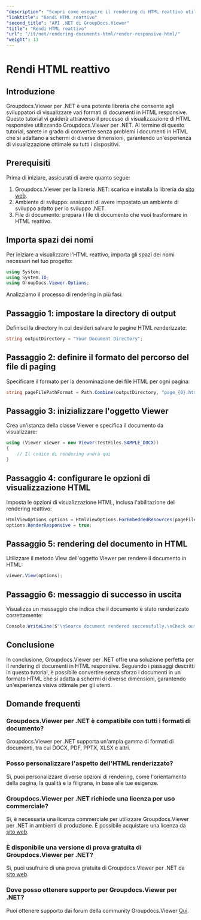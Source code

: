 ```yaml
---
"description": "Scopri come eseguire il rendering di HTML reattivo utilizzando Groupdocs.Viewer per .NET, garantendo un'esperienza di visualizzazione ottimale su tutti i dispositivi."
"linktitle": "Rendi HTML reattivo"
"second_title": "API .NET di GroupDocs.Viewer"
"title": "Rendi HTML reattivo"
"url": "/it/net/rendering-documents-html/render-responsive-html/"
"weight": 13
---
```


# Rendi HTML reattivo

## Introduzione
Groupdocs.Viewer per .NET è una potente libreria che consente agli sviluppatori di visualizzare vari formati di documenti in HTML responsive. Questo tutorial vi guiderà attraverso il processo di visualizzazione di HTML responsive utilizzando Groupdocs.Viewer per .NET. Al termine di questo tutorial, sarete in grado di convertire senza problemi i documenti in HTML che si adattano a schermi di diverse dimensioni, garantendo un'esperienza di visualizzazione ottimale su tutti i dispositivi.
## Prerequisiti
Prima di iniziare, assicurati di avere quanto segue:
1. Groupdocs.Viewer per la libreria .NET: scarica e installa la libreria da [sito web](https://releases.groupdocs.com/viewer/net/).
2. Ambiente di sviluppo: assicurati di avere impostato un ambiente di sviluppo adatto per lo sviluppo .NET.
3. File di documento: prepara i file di documento che vuoi trasformare in HTML reattivo.

## Importa spazi dei nomi
Per iniziare a visualizzare l'HTML reattivo, importa gli spazi dei nomi necessari nel tuo progetto:
```csharp
using System;
using System.IO;
using GroupDocs.Viewer.Options;
```

Analizziamo il processo di rendering in più fasi:
## Passaggio 1: impostare la directory di output
Definisci la directory in cui desideri salvare le pagine HTML renderizzate:
```csharp
string outputDirectory = "Your Document Directory";
```
## Passaggio 2: definire il formato del percorso del file di paging
Specificare il formato per la denominazione dei file HTML per ogni pagina:
```csharp
string pageFilePathFormat = Path.Combine(outputDirectory, "page_{0}.html");
```
## Passaggio 3: inizializzare l'oggetto Viewer
Crea un'istanza della classe Viewer e specifica il documento da visualizzare:
```csharp
using (Viewer viewer = new Viewer(TestFiles.SAMPLE_DOCX))
{
    // Il codice di rendering andrà qui
}
```
## Passaggio 4: configurare le opzioni di visualizzazione HTML
Imposta le opzioni di visualizzazione HTML, inclusa l'abilitazione del rendering reattivo:
```csharp
HtmlViewOptions options = HtmlViewOptions.ForEmbeddedResources(pageFilePathFormat);
options.RenderResponsive = true;
```
## Passaggio 5: rendering del documento in HTML
Utilizzare il metodo View dell'oggetto Viewer per rendere il documento in HTML:
```csharp
viewer.View(options);
```
## Passaggio 6: messaggio di successo in uscita
Visualizza un messaggio che indica che il documento è stato renderizzato correttamente:
```csharp
Console.WriteLine($"\nSource document rendered successfully.\nCheck output in {outputDirectory}.");
```

## Conclusione
In conclusione, Groupdocs.Viewer per .NET offre una soluzione perfetta per il rendering di documenti in HTML responsive. Seguendo i passaggi descritti in questo tutorial, è possibile convertire senza sforzo i documenti in un formato HTML che si adatta a schermi di diverse dimensioni, garantendo un'esperienza visiva ottimale per gli utenti.
## Domande frequenti
### Groupdocs.Viewer per .NET è compatibile con tutti i formati di documento?
Groupdocs.Viewer per .NET supporta un'ampia gamma di formati di documenti, tra cui DOCX, PDF, PPTX, XLSX e altri.
### Posso personalizzare l'aspetto dell'HTML renderizzato?
Sì, puoi personalizzare diverse opzioni di rendering, come l'orientamento della pagina, la qualità e la filigrana, in base alle tue esigenze.
### Groupdocs.Viewer per .NET richiede una licenza per uso commerciale?
Sì, è necessaria una licenza commerciale per utilizzare Groupdocs.Viewer per .NET in ambienti di produzione. È possibile acquistare una licenza da [sito web](https://purchase.groupdocs.com/buy).
### È disponibile una versione di prova gratuita di Groupdocs.Viewer per .NET?
Sì, puoi usufruire di una prova gratuita di Groupdocs.Viewer per .NET da [sito web](https://releases.groupdocs.com/).
### Dove posso ottenere supporto per Groupdocs.Viewer per .NET?
Puoi ottenere supporto dai forum della community Groupdocs.Viewer [Qui](https://forum.groupdocs.com/c/viewer/9).